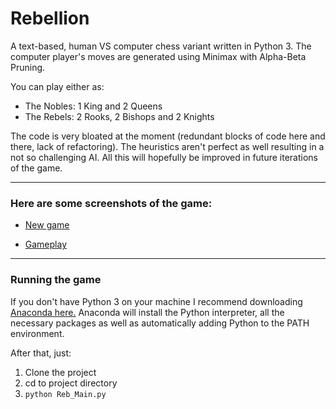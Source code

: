 # Rebellion

A text-based, human VS computer chess variant written in Python 3. The computer player's moves are generated using Minimax with Alpha-Beta Pruning.

You can play either as:

  - The Nobles: 1 King and 2 Queens
  - The Rebels: 2 Rooks, 2 Bishops and 2 Knights   

The code is very bloated at the moment (redundant blocks of code here and there, lack of refactoring). The heuristics aren't perfect as well resulting in a not so challenging AI. All this will hopefully be improved in future iterations of the game.

---

### Here are some screenshots of the game:

- [New game](https://user-images.githubusercontent.com/26525967/30723535-fc60be6a-9f05-11e7-86b2-5ffebc3bb276.PNG) 

- [Gameplay](https://user-images.githubusercontent.com/26525967/30723537-fc93341c-9f05-11e7-9e99-8c36b0777ebe.PNG) 

--- 

### Running the game

If you don't have Python 3 on your machine I recommend downloading [Anaconda here.](https://www.continuum.io/downloads) Anaconda will install the Python interpreter, all the necessary packages as well as automatically adding Python to the PATH environment. 

After that, just:

1. Clone the project
2. cd to project directory  
3. `python Reb_Main.py`
